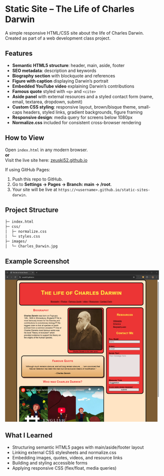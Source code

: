 # Static Site – The Life of Charles Darwin

A simple responsive HTML/CSS site about the life of Charles Darwin.  
Created as part of a web development class project.

## Features
- **Semantic HTML5 structure**: header, main, aside, footer  
- **SEO metadata**: description and keywords  
- **Biography section** with blockquote and references  
- **Figure with caption** displaying Darwin’s portrait  
- **Embedded YouTube video** explaining Darwin’s contributions  
- **Famous quote** styled with `<q>` and `<cite>`  
- **Aside panel** with external resources and a styled contact form (name, email, textarea, dropdown, submit)  
- **Custom CSS styling**: responsive layout, brown/bisque theme, small-caps headers, styled links, gradient backgrounds, figure framing  
- **Responsive design**: media query for screens below 1080px  
- **Normalize.css** included for consistent cross-browser rendering  

## How to View
Open `index.html` in any modern browser.  
**or**  
Visit the live site here: [zeuski52.github.io](https://zeuski52.github.io)

If using GitHub Pages:
1. Push this repo to GitHub.  
2. Go to **Settings → Pages → Branch: main → /root**.  
3. Your site will be live at `https://<username>.github.io/static-sites-darwin`.  

## Project Structure
```
├─ index.html
├─ css/
│  ├─ normalize.css
│  └─ styles.css
├─ images/
│  └─ Charles_Darwin.jpg
```
## Example Screenshot
![Screenshot of site layout](images/Charles_Darwin_Screenshot.png)

## What I Learned
- Structuring semantic HTML5 pages with main/aside/footer layout  
- Linking external CSS stylesheets and normalize.css  
- Embedding images, quotes, videos, and resource links  
- Building and styling accessible forms  
- Applying responsive CSS (flex/float, media queries)  
